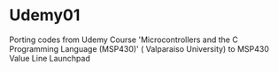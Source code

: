 # Udemy01
Porting codes from Udemy Course 'Microcontrollers and the C Programming Language (MSP430)' ( Valparaiso University) to MSP430 Value Line Launchpad
